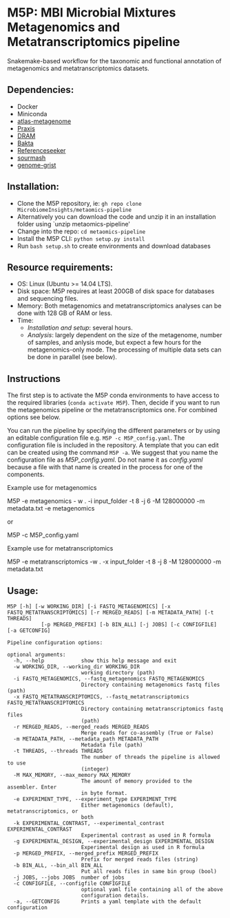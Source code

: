 # M5P: **MBI Microbial Mixtures Metagenomics and Metatranscriptomics pipeline**

Snakemake-based workflow for the taxonomic and functional annotation of metagenomics and metatranscriptomics datasets.

## Dependencies:
- Docker
- Miniconda
- [atlas-metagenome](https://github.com/metagenome-atlas/atlas)
- [Praxis](https://github.com/davidlevybooth/Praxis)
- [DRAM](https://github.com/shafferm/DRAM)
- [Bakta](https://github.com/oschwengers/bakta)
- [Referenceseeker](https://github.com/oschwengers/referenceseeker)
- [sourmash](https://github.com/sourmash-bio/sourmash)
- [genome-grist](https://github.com/dib-lab/genome-grist)

## Installation:
- Clone the M5P repository, ie: `gh repo clone MicrobiomeInsights/metaomics-pipeline`
- Alternatively you can download the code and unzip it in an installation folder using `unzip metaomics-pipeline'
- Change into the repo: `cd metaomics-pipeline`
- Install the M5P CLI: `python setup.py install`
- Run `bash setup.sh` to create environments and download databases

## Resource requirements:
- OS: Linux (Ubuntu >= 14.04 LTS).
- Disk space: M5P requires at least 200GB of disk space for databases and sequencing files.
- Memory: Both metagenomics and metatranscriptomics analyses can be done with 128 GB of RAM or less.
- Time:
  - *Installation and setup*: several hours.
  - *Analysis*: largely dependent on the size of the metagenome, number of samples, and anlysis mode, but expect a few hours for the metagenomics-only mode. The processing of multiple data sets can be done in parallel (see below).

## Instructions

The first step is to activate the M5P conda environments to have access to the required libraries (`conda activate M5P`). Then, decide if you want to run the metagenomics pipeline or the metatranscriptomics one. For combined options see below. 

You can run the pipeline by specifying the different parameters or by using an editable configuration file e.g. `M5P -c M5P_config.yaml`. The configuration file is included in the repository. A template that you can edit can be created using the command `M5P -a`.
We suggest that you name the configuration file as *M5P_config.yaml*. Do not name it as *config.yaml* because a file with that name is created in the process for one of the components.




Example use for metagenomics

M5P -e metagenomics - w . -i input_folder -t 8 -j 6 -M 128000000 -m metadata.txt -e metagenomics

or 

M5P -c M5P_config.yaml


Example use for metatranscriptomics

M5P -e metatranscriptomics -w . -x input_folder -t 8 -j 8 -M 128000000 -m metadata.txt 





## Usage:
```
M5P [-h] [-w WORKING_DIR] [-i FASTQ_METAGENOMICS] [-x FASTQ_METATRANSCRIPTOMICS] [-r MERGED_READS] [-m METADATA_PATH] [-t THREADS]
           [-p MERGED_PREFIX] [-b BIN_ALL] [-j JOBS] [-c CONFIGFILE] [-a GETCONFIG] 

Pipeline configuration options:

optional arguments:
  -h, --help            show this help message and exit
  -w WORKING_DIR, --working_dir WORKING_DIR
                        working directory (path)
  -i FASTQ_METAGENOMICS, --fastq_metagenomics FASTQ_METAGENOMICS
                        Directory containing metagenomics fastq files (path)
  -x FASTQ_METATRANSCRIPTOMICS, --fastq_metatranscriptomics FASTQ_METATRANSCRIPTOMICS
                        Directory containing metatranscriptomics fastq files
                        (path)
  -r MERGED_READS, --merged_reads MERGED_READS
                        Merge reads for co-assembly (True or False)
  -m METADATA_PATH, --metadata_path METADATA_PATH
                        Metadata file (path)
  -t THREADS, --threads THREADS
                        The number of threads the pipeline is allowed to use
                        (integer)
  -M MAX_MEMORY, --max_memory MAX_MEMORY
                        The amount of memory provided to the assembler. Enter
                        in byte format.
  -e EXPERIMENT_TYPE, --experiment_type EXPERIMENT_TYPE
                        Either metagenomics (default), metatranscriptomics, or
                        both
  -k EXPERIMENTAL_CONTRAST, --experimental_contrast EXPERIMENTAL_CONTRAST
                        Experimental contrast as used in R formula
  -g EXPERIMENTAL_DESIGN, --experimental_design EXPERIMENTAL_DESIGN
                        Experimental design as used in R formula
  -p MERGED_PREFIX, --merged_prefix MERGED_PREFIX
                        Prefix for merged reads files (string)
  -b BIN_ALL, --bin_all BIN_ALL
                        Put all reads files in same bin group (bool)
  -j JOBS, --jobs JOBS  number of jobs
  -c CONFIGFILE, --configfile CONFIGFILE
                        optional yaml file containing all of the above
                        configuration details.
  -a, --GETCONFIG       Prints a yaml template with the default configuration
   ```
